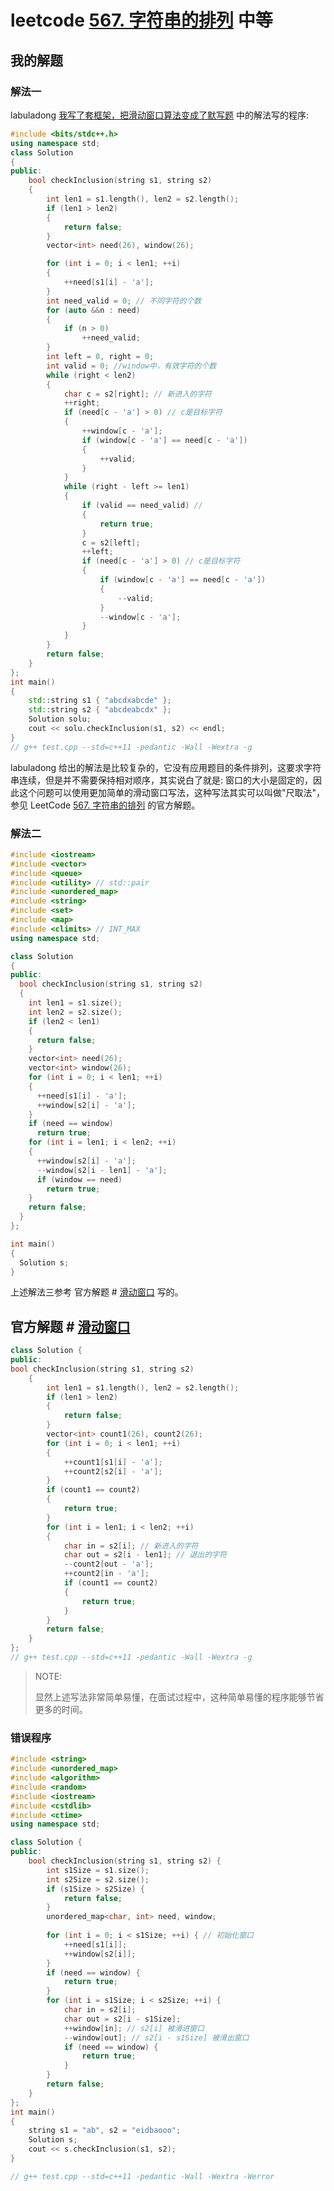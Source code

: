 # leetcode [567. 字符串的排列](https://leetcode-cn.com/problems/permutation-in-string/) 中等

## 我的解题

### 解法一

labuladong [我写了套框架，把滑动窗口算法变成了默写题](https://mp.weixin.qq.com/s/ioKXTMZufDECBUwRRp3zaA) 中的解法写的程序:

```C++
#include <bits/stdc++.h>
using namespace std;
class Solution
{
public:
	bool checkInclusion(string s1, string s2)
	{
		int len1 = s1.length(), len2 = s2.length();
		if (len1 > len2)
		{
			return false;
		}
		vector<int> need(26), window(26);

		for (int i = 0; i < len1; ++i)
		{
			++need[s1[i] - 'a'];
		}
		int need_valid = 0; // 不同字符的个数
		for (auto &&n : need)
		{
			if (n > 0)
				++need_valid;
		}
		int left = 0, right = 0;
		int valid = 0; //window中，有效字符的个数
		while (right < len2)
		{
			char c = s2[right]; // 新进入的字符
			++right;
			if (need[c - 'a'] > 0) // c是目标字符
			{
				++window[c - 'a'];
				if (window[c - 'a'] == need[c - 'a'])
				{
					++valid;
				}
			}
			while (right - left >= len1)
			{
				if (valid == need_valid) //
				{
					return true;
				}
				c = s2[left];
				++left;
				if (need[c - 'a'] > 0) // c是目标字符
				{
					if (window[c - 'a'] == need[c - 'a'])
					{
						--valid;
					}
					--window[c - 'a'];
				}
			}
		}
		return false;
	}
};
int main()
{
	std::string s1 { "abcdxabcde" };
	std::string s2 { "abcdeabcdx" };
	Solution solu;
	cout << solu.checkInclusion(s1, s2) << endl;
}
// g++ test.cpp --std=c++11 -pedantic -Wall -Wextra -g

```

labuladong 给出的解法是比较复杂的，它没有应用题目的条件排列，这要求字符串连续，但是并不需要保持相对顺序，其实说白了就是: 窗口的大小是固定的，因此这个问题可以使用更加简单的滑动窗口写法，这种写法其实可以叫做"尺取法"，参见 LeetCode [567. 字符串的排列](https://leetcode-cn.com/problems/permutation-in-string/)  的官方解题。



### 解法二

```c++
#include <iostream>
#include <vector>
#include <queue>
#include <utility> // std::pair
#include <unordered_map>
#include <string>
#include <set>
#include <map>
#include <climits> // INT_MAX
using namespace std;

class Solution
{
public:
  bool checkInclusion(string s1, string s2)
  {
    int len1 = s1.size();
    int len2 = s2.size();
    if (len2 < len1)
    {
      return false;
    }
    vector<int> need(26);
    vector<int> window(26);
    for (int i = 0; i < len1; ++i)
    {
      ++need[s1[i] - 'a'];
      ++window[s2[i] - 'a'];
    }
    if (need == window)
      return true;
    for (int i = len1; i < len2; ++i)
    {
      ++window[s2[i] - 'a'];
      --window[s2[i - len1] - 'a'];
      if (window == need)
        return true;
    }
    return false;
  }
};

int main()
{
  Solution s;
}

```

上述解法三参考 官方解题 # [滑动窗口](https://leetcode-cn.com/problems/permutation-in-string/solution/zi-fu-chuan-de-pai-lie-by-leetcode-solut-7k7u/) 写的。



## 官方解题 # [滑动窗口](https://leetcode-cn.com/problems/permutation-in-string/solution/zi-fu-chuan-de-pai-lie-by-leetcode-solut-7k7u/)



```C++
class Solution {
public:
bool checkInclusion(string s1, string s2)
	{
		int len1 = s1.length(), len2 = s2.length();
		if (len1 > len2)
		{
			return false;
		}
		vector<int> count1(26), count2(26);
		for (int i = 0; i < len1; ++i)
		{
			++count1[s1[i] - 'a'];
			++count2[s2[i] - 'a'];
		}
		if (count1 == count2)
		{
			return true;
		}
		for (int i = len1; i < len2; ++i)
		{
			char in = s2[i]; // 新进入的字符
			char out = s2[i - len1]; // 退出的字符
			--count2[out - 'a'];
			++count2[in - 'a'];
			if (count1 == count2)
			{
				return true;
			}
		}
		return false;
	}
};
// g++ test.cpp --std=c++11 -pedantic -Wall -Wextra -g

```

> NOTE:
>
> 显然上述写法非常简单易懂，在面试过程中，这种简单易懂的程序能够节省更多的时间。





### 错误程序

```C++
#include <string>
#include <unordered_map>
#include <algorithm>
#include <random>
#include <iostream>
#include <cstdlib>
#include <ctime>
using namespace std;

class Solution {
public:
	bool checkInclusion(string s1, string s2) {
		int s1Size = s1.size();
		int s2Size = s2.size();
		if (s1Size > s2Size) {
			return false;
		}
		unordered_map<char, int> need, window;
		
		for (int i = 0; i < s1Size; ++i) { // 初始化窗口
			++need[s1[i]];
			++window[s2[i]];
		}
		if (need == window) {
			return true;
		}
		for (int i = s1Size; i < s2Size; ++i) {
			char in = s2[i];
			char out = s2[i - s1Size];
			++window[in]; // s2[i] 被滑进窗口
			--window[out]; // s2[i - s1Size] 被滑出窗口
			if (need == window) {
				return true;
			}
		}
		return false;
	}
};
int main()
{
	string s1 = "ab", s2 = "eidbaooo";
	Solution s;
	cout << s.checkInclusion(s1, s2);
}

// g++ test.cpp --std=c++11 -pedantic -Wall -Wextra -Werror

```

